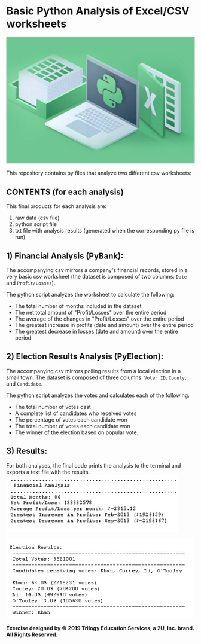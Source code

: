 # Basic Python Analysis of Excel/CSV worksheets
![python-excel-logo.png](python-excel-logo.png)

This repository contains py files that analyze two different csv worksheets:

## CONTENTS (for each analysis)
This final products for each analysis are:
1. raw data (csv file)
2. python script file
3. txt file with analysis results (generated when the corresponding py file is run)


## 1) Financial Analysis (PyBank):
The accompanying csv mirrors a company's financial records, stored in a very basic csv worksheet (the dataset is composed of two columns: `Date` and `Profit/Losses`).

The python script analyzes the worksheet to calculate the following:
  * The total number of months included in the dataset
  * The net total amount of "Profit/Losses" over the entire period
  * The average of the changes in "Profit/Losses" over the entire period
  * The greatest increase in profits (date and amount) over the entire period
  * The greatest decrease in losses (date and amount) over the entire period


## 2) Election Results Analysis (PyElection):
The accompanying csv mirrors polling results from a local election in a small town. The dataset is composed of three columns: `Voter ID`, `County`, and `Candidate`. 

The python script analyzes the votes and calculates each of the following:
  * The total number of votes cast
  * A complete list of candidates who received votes
  * The percentage of votes each candidate won
  * The total number of votes each candidate won
  * The winner of the election based on popular vote.

## 3) Results:
  For both analyses, the final code prints the analysis to the terminal and exports a text file with the results.
  ![Financial Analysis](Images/financial_analysis.png)

  ![Election Results](Images/election_results.png)
  
  
**Exercise designed by © 2019 Trilogy Education Services, a 2U, Inc. brand. All Rights Reserved.**
